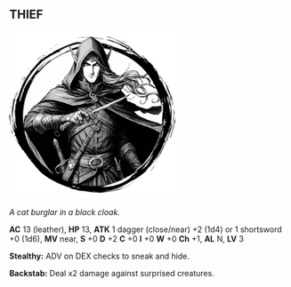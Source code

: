 ## THIEF

![](images/thief.webp)

_A cat burglar in a black cloak._

**AC** 13 (leather), **HP** 13, **ATK** 1 dagger (close/near) +2 (1d4) or 1 shortsword +0 (1d6), **MV** near, **S** +0 **D** +2 **C** +0 **I** +0 **W** +0 **Ch** +1, **AL** N, **LV** 3

**Stealthy:** ADV on DEX checks to sneak and hide.

**Backstab:** Deal x2 damage against surprised creatures.

